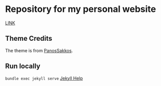 # Repository for my personal website
[LINK](https://mariacamilarg.github.io/)

## Theme Credits
The theme is from [PanosSakkos](https://github.com/PanosSakkos/personal-jekyll-theme).

## Run locally
`bundle exec jekyll serve`
[Jekyll Help](https://help.github.com/en/articles/setting-up-your-github-pages-site-locally-with-jekyll)